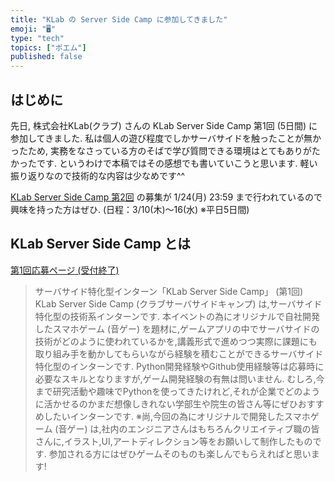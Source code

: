 ```yaml
---
title: "KLab の Server Side Camp に参加してきました"
emoji: "🖥️"
type: "tech"
topics: ["ポエム"]
published: false
---
```


## はじめに

先日, 株式会社KLab(クラブ) さんの KLab Server Side Camp 第1回 (5日間) に参加してきました.
私は個人の遊び程度でしかサーバサイドを触ったことが無かったため, 実務をなさっている方のそばで学び質問できる環境はとてもありがたかったです.
というわけで本稿ではその感想でも書いていこうと思います.
軽い振り返りなので技術的な内容は少なめです^^

[KLab Server Side Camp 第2回](https://klab-hr.snar.jp/jobboard/detail.aspx?id=KAmfKyX-LPE) の募集が 1/24(月) 23:59 まで行われているので興味を持った方はぜひ. (日程：3/10(木)～16(水) ※平日5日間)

## KLab Server Side Camp とは

[第1回応募ページ (受付終了)](https://klab-hr.snar.jp/jobboard/detail.aspx?id=dOPYn2c4CEE)

> サーバサイド特化型インターン「KLab Server Side Camp」 (第1回)
> KLab Server Side Camp (クラブサーバサイドキャンプ) は,サーバサイド特化型の技術系インターンです.
> 本イベントの為にオリジナルで自社開発したスマホゲーム (音ゲー) を題材に,ゲームアプリの中でサーバサイドの技術がどのように使われているかを,講義形式で進めつつ実際に課題にも取り組み手を動かしてもらいながら経験を積むことができるサーバサイド特化型のインターンです.
> Python開発経験やGithub使用経験等は応募時に必要なスキルとなりますが,ゲーム開発経験の有無は問いません.
> むしろ,今まで研究活動や趣味でPythonを使ってきたけれど,それが企業でどのように活かせるのかまだ想像しきれない学部生や院生の皆さん等にぜひおすすめしたいインターンです.
> ※尚,今回の為にオリジナルで開発したスマホゲーム (音ゲー) は,社内のエンジニアさんはもちろんクリエイティブ職の皆さんに,イラスト,UI,アートディレクション等をお願いして制作したものです. 参加される方にはぜひゲームそのものも楽しんでもらえればと思います!
